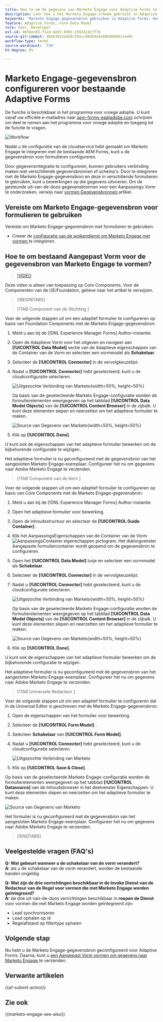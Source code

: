 ```yaml
---
title: Hoe te om de gegevens van Marketo Engage voor Adaptive Forms te vormen?
description: Leer hoe u het Marketo Engage-schema gebruikt in Adaptive Forms.
keywords: 'Marketo Engage-gegevensbron gebruiken in Adaptive Forms: Hoe kan ik een Marketo-instance-gegevensbron verbinden met formulier? , Een formulier verbinden met Marketo.'
feature: Adaptive Forms, Form Data Model
role: User, Developer
exl-id: 4656ec65-f1ad-4e97-8d93-25933cdc7f7b
source-git-commit: 4bb63932a658cf01cc493b9e5e68b96984cce49c
workflow-type: tm+mt
source-wordcount: '734'
ht-degree: 0%

---
```


# Marketo Engage-gegevensbron configureren voor bestaande Adaptive Forms

<span class="preview"> De functie is beschikbaar in het programma voor vroege adoptie. U kunt vanaf uw officiële e-mailadres naar aem-forms-ea@adobe.com schrijven om deel te nemen aan het programma voor vroege adoptie en toegang tot de functie te vragen. </span>

![Workflow](/help/forms/assets/workflow-marketo-2.png)

Nadat u de configuratie van de cloudservice hebt gemaakt om Marketo Engage te integreren met de bestaande AEM Forms, kunt u de gegevensbron voor formulieren configureren.

Door gegevensintegratie te configureren, kunnen gebruikers verbinding maken met verschillende gegevensbronnen of schema&#39;s. Door te integreren met de Marketo Engage-gegevensbron en deze in verschillende formulieren te gebruiken, kunt u bewerkingen op die gegevens uitvoeren. Om de gesteunde uit-van-de-doos gegevensbronnen voor een Aanpassings Vorm te onderzoeken, verwijs naar [ vormen Gegevensbronnen ](/help/forms/configure-data-sources.md) artikel.

## Vereiste om Marketo Engage-gegevensbron voor formulieren te gebruiken

Vereiste om Marketo Engage-gegevensbron met formulieren te gebruiken:

* Creeer de [ configuratie van de wolkendienst om Marketo Engage met vormen ](/help/forms/integrate-form-to-marketo-engage.md) te integreren.

## Hoe te om bestaand Aangepast Vorm voor de gegevensbron van Marketo Engage te vormen?

>[!VIDEO](https://video.tv.adobe.com/v/3442871/marketo-aem-forms-aem-marketo-engage)

<span> Deze video is alleen van toepassing op Core Components. Voor de Componenten van de UE/Foundation, gelieve naar het artikel te verwijzen.</span>

>[!BEGINTABS]

>[!TAB  Component van de Stichting ]

Voer de volgende stappen uit om een adaptief formulier te configureren op basis van Foundation Components met de Marketo Engage-gegevensbron:

1. Meld u aan bij de [!DNL Experience Manager Forms] Author-instantie.
1. Open de Adaptieve Vorm voor het uitgeven en navigeer aan **[!UICONTROL Data Model]** sectie van de Adaptieve eigenschappen van de Container van de Vorm en selecteer een vormmodel als **Schakelaar**.
1. Selecteer de **[!UICONTROL Connector]** in de vervolgkeuzelijst.
1. Nadat u **[!UICONTROL Connector]** hebt geselecteerd, kunt u de cloudconfiguratie selecteren.

   ![ Uitgezochte Verbinding van Marketo ](/help/forms/assets/select-marketo-connector-af1.png){width=50%, height=50%}

   Op basis van de geselecteerde Marketo Engage-configuratie worden de formulierelementen weergegeven op het tabblad **[!UICONTROL Data Model Objects]** van de **[!UICONTROL Content Browser]** in de zijbalk. U kunt deze elementen slepen en neerzetten om het adaptieve formulier te maken.

   ![ Source van Gegevens van Marketo ](/help/forms/assets/marketo-engage-data-source-af1.png){width=50%, height=50%}

1. Klik op **[!UICONTROL Done]**.

U kunt ook de eigenschappen van het adaptieve formulier bewerken om de bijbehorende configuratie te wijzigen.

Het adaptieve formulier is nu geconfigureerd met de gegevensbron van het aangesloten Marketo Engage-exemplaar. Configureer het nu om gegevens naar Adobe Marketo Engage te verzenden.

>[!TAB  Component van de Kern ]

Voer de volgende stappen uit om een adaptief formulier te configureren op basis van Core Components met de Marketo Engage-gegevensbron:

1. Meld u aan bij de [!DNL Experience Manager Forms] Author-instantie.

1. Open het adaptieve formulier voor bewerking.
1. Open de inhoudsstructuur en selecteer de **[!UICONTROL Guide Container]** .
1. Klik het AanpassingsEigenschappen van de Container van de Vorm ![ AanpassingsContainer eigenschappen ](/help/forms/assets/configure-icon.svg) pictogram. Het dialoogvenster Aangepaste formuliercontainer wordt geopend om de gegevensbron te configureren.
1. Open het **[!UICONTROL Data Model]** lusje en selecteer een vormmodel als **Schakelaar**.
1. Selecteer de **[!UICONTROL Connector]** in de vervolgkeuzelijst.

1. Nadat u **[!UICONTROL Connector]** hebt geselecteerd, kunt u de cloudconfiguratie selecteren.

   ![ Uitgezochte Verbinding van Marketo ](/help/forms/assets/select-marketo-connector.png){width=50%, height=50%}

   Op basis van de geselecteerde Marketo Engage-configuratie worden de formulierelementen weergegeven op het tabblad **[!UICONTROL Data Model Objects]** van de **[!UICONTROL Content Browser]** in de zijbalk. U kunt deze elementen slepen en neerzetten om het adaptieve formulier te maken.

   ![ Source van Gegevens van Marketo ](/help/forms/assets/marketo-engage-data-source.png){width=50%, height=50%}

1. Klik op **[!UICONTROL Done]**.

U kunt ook de eigenschappen van het adaptieve formulier bewerken om de bijbehorende configuratie te wijzigen.

Het adaptieve formulier is nu geconfigureerd met de gegevensbron van het aangesloten Marketo Engage-exemplaar. Configureer het nu om gegevens naar Adobe Marketo Engage te verzenden.

>[!TAB  Universele Redacteur ]

Voer de volgende stappen uit om een adaptief formulier te configureren dat in de Universal Editor is geschreven met de Marketo Engage-gegevensbron:

1. Open de eigenschappen van het formulier voor bewerking.
1. Selecteer de **[!UICONTROL Form Model]** .
1. Selecteer **Schakelaar** van **[!UICONTROL Form Model]**.
1. Nadat u **[!UICONTROL Connector]** hebt geselecteerd, kunt u de cloudconfiguratie selecteren.

   ![ Uitgezochte Verbinding van Marketo ](/help/forms/assets/select-marketo-connector-ue.png)

1. Klik op **[!UICONTROL Save & Close]**.

Op basis van de geselecteerde Marketo Engage-configuratie worden de formulierelementen weergegeven op het tabblad **[!UICONTROL Datasource]** van de Inhoudsbrowser in het deelvenster Eigenschappen. U kunt deze elementen slepen en neerzetten om het adaptieve formulier te maken.

![ Source van Gegevens van Marketo ](/help/forms/assets/marketo-engage-data-source-ue.png)

Het formulier is nu geconfigureerd met de gegevensbron van het aangesloten Marketo Engage-exemplaar. Configureer het nu om gegevens naar Adobe Marketo Engage te verzenden.

>[!ENDTABS]

## Veelgestelde vragen (FAQ&#39;s)

**Q: Wat gebeurt wanneer u de schakelaar van de vorm verandert?**\
**A:** als u de schakelaar van de vorm verandert, worden de bestaande banden ongeldig.

**Q: Wat zijn de drie verrichtingen beschikbaar in de Invoke Dienst van de Redacteur van de Regel voor vormen die met Marketo Engage worden geïntegreerd?**\
**A:** de drie uit-van-de-doos verrichtingen beschikbaar in **roepen de Dienst** voor vormen die met Marketo Engage worden geïntegreerd zijn:
* Lead synchroniseren
* Lead ophalen op id
* Regelafstand op filtertype ophalen

## Volgende stap

Nu hebt u de Marketo Engage-gegevensbron geconfigureerd voor Adaptive Forms. Daarna, kunt u [ een Aangepast Vorm vormen om gegevens naar Marketo Engage ](/help/forms/submit-adaptive-form-to-marketo-engage.md) te verzenden.

## Verwante artikelen

{{af-submit-action}}

## Zie ook

{{marketo-engage-see-also}}
